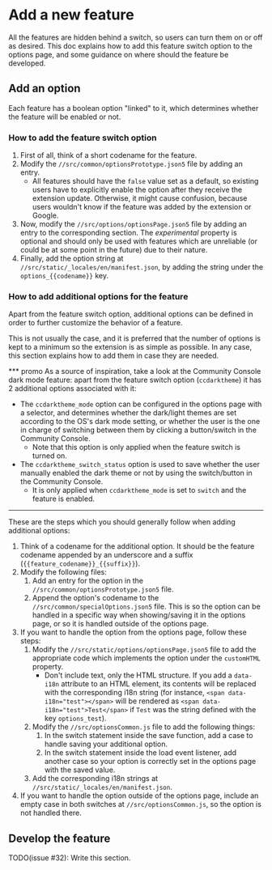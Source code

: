# Add a new feature
All the features are hidden behind a switch, so users can turn them on or off as
desired. This doc explains how to add this feature switch option to the options
page, and some guidance on where should the feature be developed.

## Add an option
Each feature has a boolean option "linked" to it, which determines whether the
feature will be enabled or not.

### How to add the feature switch option
1. First of all, think of a short codename for the feature.
2. Modify the `//src/common/optionsPrototype.json5` file by adding an entry.
    - All features should have the `false` value set as a default, so existing
    users have to explicitly enable the option after they receive the extension
    update. Otherwise, it might cause confusion, because users wouldn't know if
    the feature was added by the extension or Google.
3. Now, modify the `//src/options/optionsPage.json5` file by adding an entry to
the corresponding section. The _experimental_ property is optional and should
only be used with features which are unreliable (or could be at some point in
the future) due to their nature.
4. Finally, add the option string at `//src/static/_locales/en/manifest.json`,
by adding the string under the `options_{{codename}}` key.

### How to add additional options for the feature
Apart from the feature switch option, additional options can be defined in order
to further customize the behavior of a feature.

This is not usually the case, and it is preferred that the number of options is
kept to a minimum so the extension is as simple as possible. In any case, this
section explains how to add them in case they are needed.

*** promo
As a source of inspiration, take a look at the Community Console dark mode
feature: apart from the feature switch option (`ccdarktheme`) it has 2
additional options associated with it:

- The `ccdarktheme_mode` option can be configured in the options page with a
selector, and determines whether the dark/light themes are set according to the
OS's dark mode setting, or whether the user is the one in charge of switching
between them by clicking a button/switch in the Community Console.
    - Note that this option is only applied when the feature switch is turned
    on.
- The `ccdarktheme_switch_status` option is used to save whether the user
manually enabled the dark theme or not by using the switch/button in the
Community Console.
    - It is only applied when `ccdarktheme_mode` is set to `switch` and the
    feature is enabled.
***

These are the steps which you should generally follow when adding additional
options:

1. Think of a codename for the additional option. It should be the feature
codename appended by an underscore and a suffix
(`{{feature_codename}}_{{suffix}}`).
2. Modify the following files:
    1. Add an entry for the option in the `//src/common/optionsPrototype.json5`
    file.
    2. Append the option's codename to the `//src/common/specialOptions.json5`
    file. This is so the option can be handled in a specific way when
    showing/saving it in the options page, or so it is handled outside of the
    options page.
3. If you want to handle the option from the options page, follow these steps:
    1. Modify the `//src/static/options/optionsPage.json5` file to add the
    appropriate code which implements the option under the `customHTML`
    property.
        - Don't include text, only the HTML structure. If you add a `data-i18n`
        attribute to an HTML element, its contents will be replaced with the
        corresponding i18n string (for instance,
        `<span data-i18n="test"></span>` will be rendered as
        `<span data-i18n="test">Test</span>` if `Test` was the string defined
        with the key `options_test`).
    2. Modify the `//src/optionsCommon.js` file to add the following things:
        1. In the switch statement inside the save function, add a case to
        handle saving your additional option.
        2. In the switch statement inside the load event listener, add another
        case so your option is correctly set in the options page with the saved
        value.
    3. Add the corresponding i18n strings at
    `//src/static/_locales/en/manifest.json`.
4. If you want to handle the option outside of the options page, include an
empty case in both switches at `//src/optionsCommon.js`, so the option is not
handled there.

## Develop the feature
TODO(issue #32): Write this section.

